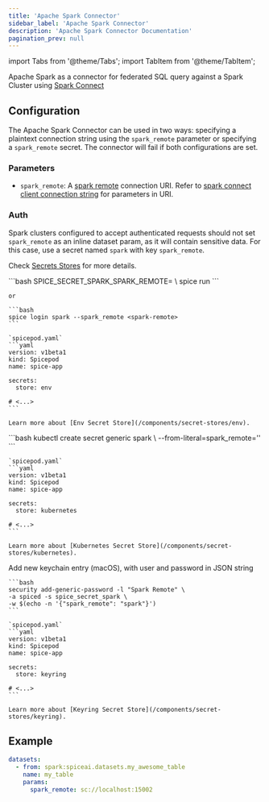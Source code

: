 ```yaml
---
title: 'Apache Spark Connector'
sidebar_label: 'Apache Spark Connector'
description: 'Apache Spark Connector Documentation'
pagination_prev: null
---
```


import Tabs from '@theme/Tabs';
import TabItem from '@theme/TabItem';

Apache Spark as a connector for federated SQL query against a Spark Cluster using [Spark Connect](https://spark.apache.org/docs/latest/spark-connect-overview.html)

## Configuration

The Apache Spark Connector can be used in two ways: specifying a plaintext connection string using the `spark_remote` parameter or specifying a `spark_remote` secret. The connector will fail if both configurations are set.

### Parameters

- `spark_remote`: A [spark remote](https://spark.apache.org/docs/latest/spark-connect-overview.html#set-sparkremote-environment-variable) connection URI. Refer to [spark connect client connection string](https://github.com/apache/spark/blob/master/connector/connect/docs/client-connection-string.md) for parameters in URI.

### Auth

Spark clusters configured to accept authenticated requests should not set `spark_remote` as an inline dataset param, as it will contain sensitive data. For this case, use a secret named `spark` with key `spark_remote`.

Check [Secrets Stores](/components/secret-stores) for more details.

<Tabs>
  <TabItem value="env" label="Env">
    ```bash
    SPICE_SECRET_SPARK_SPARK_REMOTE=<spark-remote> \
    spice run
    ```

    or

    ```bash
    spice login spark --spark_remote <spark-remote>
    ```

    `spicepod.yaml`
    ```yaml
    version: v1beta1
    kind: Spicepod
    name: spice-app

    secrets:
      store: env

    # <...>
    ```

    Learn more about [Env Secret Store](/components/secret-stores/env).

  </TabItem>
  <TabItem value="k8s" label="Kubernetes">
    ```bash
    kubectl create secret generic spark \
      --from-literal=spark_remote='<spark-remote>'
    ```

    `spicepod.yaml`
    ```yaml
    version: v1beta1
    kind: Spicepod
    name: spice-app

    secrets:
      store: kubernetes

    # <...>
    ```

    Learn more about [Kubernetes Secret Store](/components/secret-stores/kubernetes).

  </TabItem>
  <TabItem value="keyring" label="Keyring">
    Add new keychain entry (macOS), with user and password in JSON string

    ```bash
    security add-generic-password -l "Spark Remote" \
    -a spiced -s spice_secret_spark \
    -w $(echo -n '{"spark_remote": "spark"}')
    ```

    `spicepod.yaml`
    ```yaml
    version: v1beta1
    kind: Spicepod
    name: spice-app

    secrets:
      store: keyring

    # <...>
    ```

    Learn more about [Keyring Secret Store](/components/secret-stores/keyring).

  </TabItem>
</Tabs>

## Example

```yaml
datasets:
  - from: spark:spiceai.datasets.my_awesome_table
    name: my_table
    params:
      spark_remote: sc://localhost:15002
```
